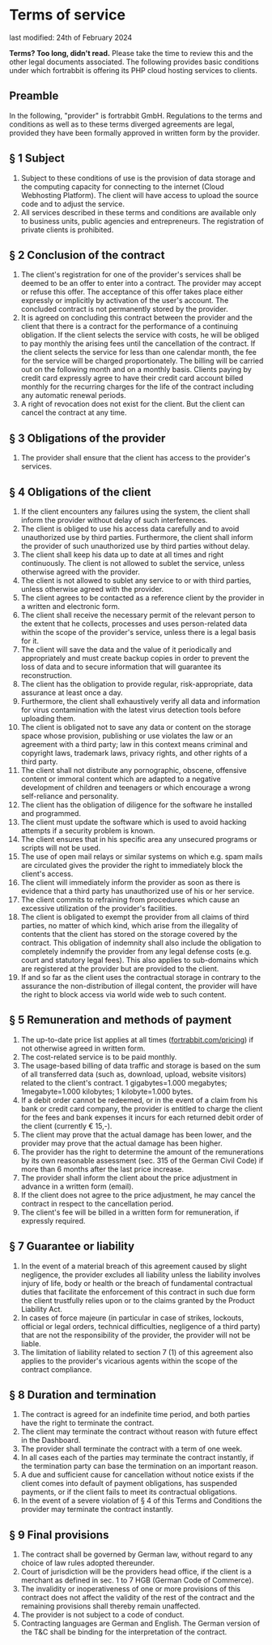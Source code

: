 # Terms of service

last modified: 24th of February 2024

**Terms? Too long, didn't read.** Please take the time to review this and the other legal documents associated.  The following provides basic conditions under which fortrabbit is offering its PHP cloud hosting services to clients.

## Preamble

In the following, "provider" is fortrabbit GmbH. Regulations to the terms and conditions as well as to these terms diverged agreements are legal, provided they have been formally approved in written form by the provider.

## § 1 Subject

1. Subject to these conditions of use is the provision of data storage and the computing capacity for connecting to the internet (Cloud Webhosting Platform). The client will have access to upload the source code and to adjust the service.
2. All services described in these terms and conditions are available only to business units, public agencies and entrepreneurs. The registration of private clients is prohibited.

## § 2 Conclusion of the contract

1. The client's registration for one of the provider's services shall be deemed to be an offer to enter into a contract. The provider may accept or refuse this offer. The acceptance of this offer takes place either expressly or implicitly by activation of the user's account. The concluded contract is not permanently stored by the provider.
2. It is agreed on concluding this contract between the provider and the client that there is a contract for the performance of a continuing obligation. If the client selects the service with costs, he will be obliged to pay monthly the arising fees until the cancellation of the contract. If the client selects the service for less than one calendar month, the fee for the service  will be charged proportionately. The billing will be carried out on the following month and on a monthly basis. Clients paying by credit card expressly agree to have their credit card account billed monthly for the recurring charges for the life of the contract including any automatic renewal periods.
3. A right of revocation does not exist for the client. But the client can cancel the contract at any time.

## § 3 Obligations of the provider

1. The provider shall ensure that the client has access to the provider's services.

## § 4 Obligations of the client

1. If the client encounters any failures using the system, the client shall inform the provider without delay of such interferences.
2. The client is obliged to use his access data carefully and to avoid unauthorized use by third parties. Furthermore, the client shall inform the provider of such unauthorized use by third parties without delay.
3. The client shall keep his data up to date at all times and right continuously. The client is not allowed to sublet the service, unless otherwise agreed with the provider.
4. The client is not allowed to sublet any service to or with third parties, unless otherwise agreed with the provider.
5. The client agrees to be contacted as a reference client by the provider in a written and electronic form.
6. The client shall receive the necessary permit of the relevant person to the extent that he collects, processes and uses person-related data within the scope of the provider's service, unless there is a legal basis for it.
7. The client will save the data and the value of it periodically and appropriately and must create backup copies in order to prevent the loss of data and to secure information that will guarantee its reconstruction.
8. The client has the obligation to provide regular, risk-appropriate, data assurance at least once a day.
9. Furthermore, the client shall exhaustively verify all data and information for virus contamination with the latest virus detection tools before uploading them.
10. The client is obligated not to save any data or content on the storage space whose provision, publishing or use violates the law or an agreement with a third party; law in this context means criminal and copyright laws, trademark laws, privacy rights, and other rights of a third party.
11. The client shall not distribute any pornographic, obscene, offensive content or immoral content which are adapted to a negative development of children and teenagers or which encourage a wrong self-reliance and personality.
12. The client has the obligation of diligence for the software he installed and programmed.
13. The client must update the software which is used to avoid hacking attempts if a security problem is known.
14. The client ensures that in his specific area any unsecured programs or scripts will not be used.
15. The use of open mail relays or similar systems on which e.g. spam mails are circulated gives the provider the right to immediately block the client's access.
16. The client will immediately inform the provider as soon as there is evidence that a third party has unauthorized use of his or her service.
17. The client commits to refraining from procedures which cause an excessive utilization of the provider's facilities.
18. The client is obligated to exempt the provider from all claims of third parties, no matter of which kind, which arise from the illegality of contents that the client has stored on the storage covered by the contract. This obligation of indemnity shall also include the obligation to completely indemnify the provider from any legal defense costs (e.g. court and statutory legal fees). This also applies to sub-domains which are registered at the provider but are provided to the client.
19. If and so far as the client uses the contractual storage in contrary to the assurance the non-distribution of illegal content, the provider will have the right to block access via world wide web to such content.

## § 5 Remuneration and methods of payment

1. The up-to-date price list applies at all times ([fortrabbit.com/pricing](http://www.fortrabbit.com/pricing)) if not otherwise agreed in written form.
2. The cost-related service is to be paid monthly.
3. The usage-based billing of data traffic and storage is based on the sum of all transferred data (such as, download, upload, website visitors) related to the client's contract. 1 gigabytes=1.000 megabytes; 1megabyte=1.000 kilobytes; 1 kilobyte=1.000 bytes.
4. If a debit order cannot be redeemed, or in the event of a claim from his bank or credit card company, the provider is entitled to charge the client for the fees and bank expenses it incurs for each returned debit order of the client (currently € 15,-).
5. The client may prove that the actual damage has been lower, and the provider may prove that the actual damage has been higher.
6. The provider has the right to determine the amount of the remunerations by its own reasonable assessment (sec. 315 of the German Civil Code) if more than 6 months after the last price increase.
7. The provider shall inform the client about the price adjustment in advance in a written form (email).
8. If the client does not agree to the price adjustment, he may cancel the contract in respect to the cancellation period.
9. The client's fee will be billed in a written form for remuneration, if expressly required.

## § 7 Guarantee or liability

1. In the event of a material breach of this agreement caused by slight negligence, the provider excludes all liability unless the liability involves injury of life, body or health or the breach of fundamental contractual duties that facilitate the enforcement of this contract in such due form the client trustfully relies upon or to the claims granted by the Product Liability Act.
2. In cases of force majeure (in particular in case of strikes, lockouts, official or legal orders, technical difficulties, negligence of a third party) that are not the responsibility of the provider, the provider will not be liable.
3. The limitation of liability related to section 7 (1) of this agreement also applies to the provider's vicarious agents within the scope of the contract compliance.

## § 8 Duration and termination

1. The contract is agreed for an indefinite time period, and both parties have the right to terminate the contract.
2. The client may terminate the contract without reason with future effect in the Dashboard.
3. The provider shall terminate the contract with a term of one week.
4. In all cases each of the parties may terminate the contract instantly, if the termination party can base the termination on an important reason.
5. A due and sufficient cause for cancellation without notice exists if the client comes into default of payment obligations, has suspended payments, or if the client fails to meet its contractual obligations.
6. In the event of a severe violation of § 4 of this Terms and Conditions the provider may terminate the contract instantly.

## § 9 Final provisions

1. The contract shall be governed by German law, without regard to any choice of law rules adopted thereunder.
2. Court of jurisdiction will be the providers head office, if the client is a merchant as defined in sec. 1 to 7 HGB (German Code of Commerce).
3. The invalidity or inoperativeness of one or more provisions of this contract does not affect the validity of the rest of the contract and the remaining provisions shall thereby remain unaffected.
4. The provider is not subject to a code of conduct.
5. Contracting languages are German and English. The German version of the T&C shall be binding for the interpretation of the contract.
